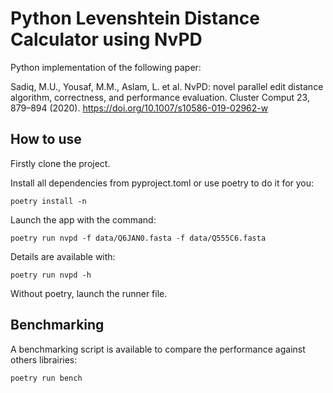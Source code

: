 # Python Levenshtein Distance Calculator using NvPD

Python implementation of the following paper: 

Sadiq, M.U., Yousaf, M.M., Aslam, L. et al. NvPD: novel parallel edit distance algorithm, correctness, and performance evaluation. Cluster Comput 23, 879–894 (2020). https://doi.org/10.1007/s10586-019-02962-w

## How to use
Firstly clone the project.

Install all dependencies from pyproject.toml or use poetry to do it for you:
```
poetry install -n
```

Launch the app with the command:
```
poetry run nvpd -f data/Q6JAN0.fasta -f data/Q555C6.fasta 
```

Details are available with:
```
poetry run nvpd -h
```

Without poetry, launch the runner file.


## Benchmarking

A benchmarking script is available to compare the performance against others librairies:
```
poetry run bench
```


